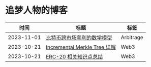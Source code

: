 # 追梦人物的博客

| 时间       | 标题                              | 标签      |
| ---------- | --------------------------------- | --------- |
| 2023-11-01 | [比特币跨市场套利的数学模型][3]   | Arbitrage |
| 2023-10-21 | [Incremental Merkle Tree 详解][2] | Web3      |
| 2023-10-21 | [ERC-20 相关知识点总结][1]        | Web3      |

[1]: ./posts/ERC-20%20相关知识点总结.md
[2]: ./posts/Incremental%20Merkle%20Tree%20详解/index.md
[3]: ./posts/比特币跨市场套利的数学模型.md
